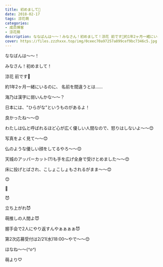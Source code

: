 ```yaml
---
title: 初めまして🤗
date: 2018-02-17
tags: 涼花萌
categories: 
- 成员博客
- 涼花萌
description: ななばんは〜〜！みなさん！初めまして！涼花 前です🤗約1年2ヶ月一緒にいるのに、名前を間違うとは……海乃は漢字に弱いんかな〜〜？...
cover: https://files.zzzhxxx.top/img/0ceec70a97257a899cef9bc7346c5.jpg 
---
```






ななばんは〜〜！




みなさん！初めまして！

涼花 前です🤗


















約1年2ヶ月一緒にいるのに、
名前を間違うとは……




海乃は漢字に弱いんかな〜〜？





日本には、"ひらがな"というものがあるよ！



良かったね〜〜😊






わたしは仏と呼ばれるほど心が広く優しい人間なので、怒りはしないよ〜〜😊


写真をよく見て〜〜😊



仏のような優しい顔をしてるやろ〜〜😊






天城のアッパーカット(?)も手を広げ全身で受けとめました〜〜😊





床に投げとばされ、こしょこしょもされるがまま〜〜😊









😊





🙂





😈









立ち上がれ😈



萌推しの人間よ😈






握手会で2人にやり返すんやぁぁぁぁ😈





















第2次応募受付は2/21(水)18:00〜やで〜〜😊









ほなね〜〜(*^o^*)



萌より♡


